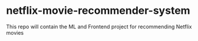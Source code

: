 # netflix-movie-recommender-system
This repo will contain the ML and Frontend project for recommending Netflix movies
